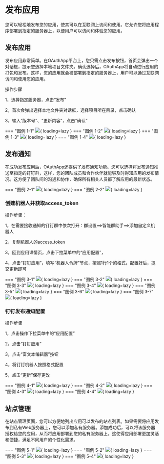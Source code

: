 # 发布应用

您可以轻松地发布您的应用，使其可以在互联网上访问和使用。它允许您将应用程序部署到指定的服务器上，以便用户可以访问和体验您的应用。

## 发布应用

发布应用非常简单。在OAuthApp平台上，您只需点击发布按钮，首页会弹出一个对话框，提示您选择本地项目文件夹。确认选择后，OAuthApp将自动进行应用的打包和发布。这样，您的应用就会被部署到指定的服务器上，用户可以通过互联网访问和使用您的应用。

操作步骤

1，选择指定服务器，点击“发布”

2，首次会弹出选择本地文件夹对话框，选择项目所在目录，点击确认

3，输入”版本号“、“更新内容”，点击“确认”

=== "图例 1-1"
    ![](https://docs.oauthapp.com/doc_app_publish/1-1.png){ loading=lazy }
=== "图例 1-2"
    ![](https://docs.oauthapp.com/doc_app_publish/1-2.png){ loading=lazy }
=== "图例 1-3"
    ![](https://docs.oauthapp.com/doc_app_publish/1-3.png){ loading=lazy }
=== "图例 1-4"
    ![](https://docs.oauthapp.com/doc_app_publish/1-4.png){ loading=lazy }

## 发布通知

在成功发布应用后，OAuthApp还提供了发布通知功能。您可以选择将发布通知推送至指定的钉钉群，这样，您的团队成员和合作伙伴就能够及时得知应用的发布情况。这方便了团队间的沟通和协作，确保所有相关人员都了解应用的最新状态。

=== "图例 2-1"
    ![](https://docs.oauthapp.com/doc_app_publish/2-1.png){ loading=lazy }
=== "图例 2-2"
    ![](https://docs.oauthapp.com/doc_app_publish/2-2.png){ loading=lazy }

### 创建机器人并获取access_token

操作步骤：

1，在需要接收通知的钉钉群中依次打开：群设置==>智能群助手==>添加自定义机器人

2，复制机器人的access_token

3，回到应用详情页，点击下拉菜单中的“应用配置”，

4，点击“钉钉应用”，填写“机器人令牌”节点，按照1行1个的格式，配置好后，提交更新即可

=== "图例 3-1"
    ![](https://docs.oauthapp.com/doc_app_publish/3-1.png){ loading=lazy }
=== "图例 3-2"
    ![](https://docs.oauthapp.com/doc_app_publish/3-2.png){ loading=lazy }
=== "图例 3-3"
    ![](https://docs.oauthapp.com/doc_app_publish/3-3.png){ loading=lazy }
=== "图例 3-4"
    ![](https://docs.oauthapp.com/doc_app_publish/3-4.png){ loading=lazy }
=== "图例 3-5"
    ![](https://docs.oauthapp.com/doc_app_publish/3-5.png){ loading=lazy }
=== "图例 3-6"
    ![](https://docs.oauthapp.com/doc_app_publish/3-6.png){ loading=lazy }
=== "图例 3-7"
    ![](https://docs.oauthapp.com/doc_app_publish/3-7.png){ loading=lazy }

### 钉钉发布通知配置

操作步骤

1，点击操作下拉菜单中的“应用配置”

2，点击“钉钉应用”

3，点击“富文本编辑器”按钮

4，将钉钉机器人按照格式配置

5，点击“更新”保存更改

=== "图例 4-1"
    ![](https://docs.oauthapp.com/doc_app_publish/4-1.png){ loading=lazy }
=== "图例 4-2"
    ![](https://docs.oauthapp.com/doc_app_publish/4-2.png){ loading=lazy }
=== "图例 4-3"
    ![](https://docs.oauthapp.com/doc_app_publish/4-3.png){ loading=lazy }
=== "图例 4-4"
    ![](https://docs.oauthapp.com/doc_app_publish/4-4.png){ loading=lazy }

## 站点管理

在站点管理页面，您可以方便地列出应用可以发布的站点列表。如果需要将应用发布到私有Web服务器上，您可以添加私有服务器。添加成功后，可以将该服务器授权给您的应用，从而将应用部署到您的私有服务器上。这使得应用部署更加灵活和便捷，满足不同用户的个性化需求。

=== "图例 5-1"
    ![](https://docs.oauthapp.com/doc_app_publish/5-1.png){ loading=lazy }
=== "图例 5-2"
    ![](https://docs.oauthapp.com/doc_app_publish/5-2.png){ loading=lazy }
=== "图例 5-3"
    ![](https://docs.oauthapp.com/doc_app_publish/5-3.png){ loading=lazy }
=== "图例 5-4"
    ![](https://docs.oauthapp.com/doc_app_publish/5-4.png){ loading=lazy }